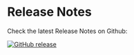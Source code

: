 # Release Notes

Check the latest Release Notes on Github:

[![GitHub release](https://img.shields.io/github/release/infinitelambda/dq-tools.svg?style=flat-square&color=brightgreen)](https://github.com/infinitelambda/dq-tools/releases)